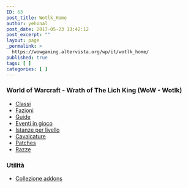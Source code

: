 ```yaml
---
ID: 63
post_title: Wotlk_Home
author: yehonal
post_date: 2017-05-23 13:42:12
post_excerpt: ""
layout: page
_permalink: >
  https://wowgaming.altervista.org/wp/it/wotlk_home/
published: true
tags: [ ]
categories: [ ]
---
```

<h3>World of Warcraft - Wrath of The Lich King (WoW - Wotlk)</h3>
<ul>
 	<li><a href="./wotlk-classes">Classi</a></li>
 	<li><a href="./wotlk-factions">Fazioni</a></li>
 	<li><a href="./wotlk-guides.md">Guide</a></li>
 	<li><a href="./wotlk-in-game-events">Eventi in gioco</a></li>
 	<li><a href="./wotlk-instances-by-level">Istanze per livello</a></li>
 	<li><a href="./wotlk-mounts">Cavalcature</a></li>
 	<li><a href="./wotlk-patches">Patches</a></li>
 	<li><a href="./wotlk-races.md">Razze</a></li>
</ul>
<h3>Utilità</h3>
<ul>
 	<li><a href="http://addons.wotlk.wowgaming.org">Collezione addons</a></li>
</ul>
</ul>